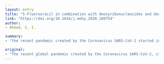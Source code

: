 ```yaml
---
layout: entry
title: "5-Fluorouracil in combination with deoxyribonucleosides and deoxyribose as possible therapeutic options for the Coronavirus, COVID-19 infection"
link: "https://doi.org/10.1016/j.mehy.2020.109754"
author:
- Ahmad, S. I.

summary:
- "the recent pandemic created by the Coronavirus SARS-CoV-2 started in Wuhan, China in December 2019. It is not clear how long this will continue and how much more destruction it is going to cause until complete control is achieved. Global attempts are ongoing to find the drugs for the treatment of this virus but none of the antiviral drugs used for treatment of other human viral infection is working."

original:
- "The recent global pandemic created by the Coronavirus SARS-CoV-2, started in Wuhan, China in December 2019, has generated panic, both in term of human death (4-5% of infected patients identified through testing) and the global economy. Human sufferings seem to be continuing, and it is not clear how long this will continue and how much more destruction it is going to cause until complete control is achieved. One of the most disturbing issues is Covid-19 treatment; although a large number of medications, previously used successfully with other viruses (including Chinese herbal medicines and anti-malaria drugs), are under consideration, there remain questions as to whether they can play a satisfactory role for this disease. Global attempts are ongoing to find the drugs for the treatment of this virus but none of the antiviral drugs used for treatment of other human viral infection is working and hence attempts to find new drugs are continuing. Here the author is proposing that 5-Fluorouracil (5-FU) which when used on its own is failing as an antiviral agent due to the removal of this compound by proof reading ability exceptionally found in Coronaviruses. The author here is proposing to test 5-FU in combination with a number of deoxynucleosides on animal models infected with this Covid-19. Should encouraging results ensue, therapies could then be tried on patients."
---
```


